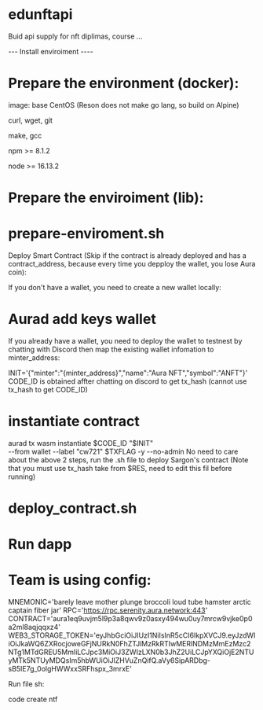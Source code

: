 # edunftapi
Buid api supply for nft diplimas, course ...

--- Install enviroiment ----
# Prepare the environment (docker):

image: base CentOS (Reson does not make go lang, so build on Alpine)

curl, wget, git

make, gcc

npm >= 8.1.2

node >= 16.13.2

# Prepare the enviroiment (lib): 

# prepare-enviroment.sh

Deploy Smart Contract (Skip if the contract is already deployed and has a contract_address, because every time you depploy the wallet, you lose Aura coin):

If you don't have a wallet, you need to create a new wallet locally: 

# Aurad add keys wallet

If you already have a wallet, you need to deploy the wallet to testnest by chatting with Discord then map the existing wallet infomation to minter_address:

INIT='{"minter":"{minter_address}","name":"Aura NFT","symbol":"ANFT"}'
CODE_ID is obtained affter chatting on discord  to get tx_hash (cannot use tx_hash  to get CODE_ID)


# instantiate contract
aurad tx wasm instantiate $CODE_ID "$INIT" \
    --from wallet --label "cw721" $TXFLAG -y --no-admin
No need to care about the above 2 steps, run the .sh file to deploy Sargon's contract (Note that you must use tx_hash take from $RES, need to edit this fil before running)

# deploy_contract.sh

# Run dapp

# Team is using config:

MNEMONIC='barely leave mother plunge broccoli loud tube hamster arctic captain fiber jar'
RPC='https://rpc.serenity.aura.network:443'
CONTRACT='aura1eq9uvjm5l9p3a8qwv9z0asxy494wu0uy7mrcw9vjke0p0a2ml8aqjqqxz4'
WEB3_STORAGE_TOKEN='eyJhbGciOiJIUzI1NiIsInR5cCI6IkpXVCJ9.eyJzdWIiOiJkaWQ6ZXRocjoweGFjNURkN0FhZTJlMzRkRTIwMERlNDMzMmEzMzc2NTg1MTdGREU5MmIiLCJpc3MiOiJ3ZWIzLXN0b3JhZ2UiLCJpYXQiOjE2NTUyMTk5NTUyMDQsIm5hbWUiOiJlZHVuZnQifQ.aVy6SipARDbg-sB5IE7g_0olgHWWxxSRFhspx_3mrxE'

Run file sh:


code create ntf
